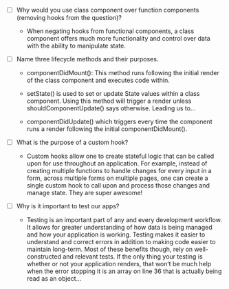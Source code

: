 - [ ] Why would you use class component over function components (removing hooks from the question)?

    -   When negating hooks from functional components, a class component offers much more functionality and control over data with the ability to manipulate state.
    
- [ ] Name three lifecycle methods and their purposes.

    -	componentDidMount(): This method runs following the initial render of the class component and executes code within.

    -	setState() is used to set or update State values within a class component. Using this method will trigger a render unless shouldComponentUpdate() says otherwise. Leading us to…

    -	componentDidUpdate() which triggers every time the component runs a render following the initial componentDidMount().


- [ ] What is the purpose of a custom hook?

    -	Custom hooks allow one to create stateful logic that can be called upon for use throughout an application. For example, instead of creating multiple functions to handle changes for every input in a form, across multiple forms on multiple pages, one can create a single custom hook to call upon and process those changes and manage state. They are super awesome!

- [ ] Why is it important to test our apps?

    -	Testing is an important part of any and every development workflow. It allows for greater understanding of how data is being managed and how your application is working. Testing makes it easier to understand and correct errors in addition to making code easier to maintain long-term. Most of these benefits though, rely on well-constructed and relevant tests. If the only thing your testing is whether or not your application renders, that won’t be much help when the error stopping it is an array on line 36 that is actually being read as an object…